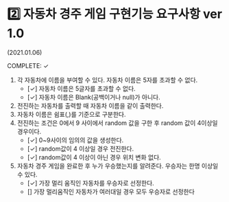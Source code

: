 # 2️⃣ 자동차 경주 게임 구현기능 요구사항 ver 1.0 
(2021.01.06)

COMPLETE: ✓

1. 각 자동차에 이름을 부여할 수 있다. 자동차 이름은 5자를 초과할 수 없다.
   - [✓] 자동차 이름은 5글자를 초과할 수 없다.
   - [✓] 자동차 이름은 Blank(공백이거나 null)가 아니다.
2. 전진하는 자동차를 출력할 때 자동차 이름을 같이 출력한다.
3. 자동차 이름은 쉼표(,)를 기준으로 구분한다.
4. 전진하는 조건은 0에서 9 사이에서 random 값을 구한 후 random 값이 4이상일 경우이다.
   - [✓] 0~9사이의 임의의 값을 생성한다.
   - [✓] random값이 4 이상일 경우 전진한다.
   - [✓] random값이 4 이상이 아닌 경우 위치 변화 없다.
5. 자동차 경주 게임을 완료한 후 누가 우승했는지를 알려준다. 우승자는 한명 이상일 수 있다.
   - [✓] 가장 멀리 움직인 자동차를 우승자로 선정한다.
   - [] 가장 멀리움직인 자동차가 여러대일 경우 모두 우승자로 선정한다